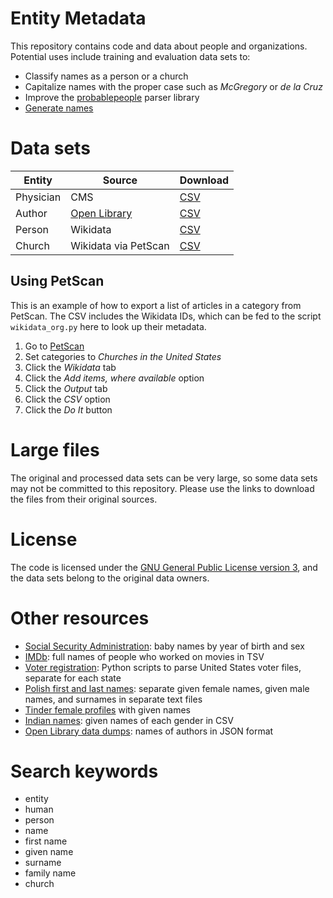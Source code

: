 # Entity Metadata

This repository contains code and data about people and organizations.
Potential uses include training and evaluation data sets to:

* Classify names as a person or a church
* Capitalize names with the proper case such as _McGregory_ or _de la Cruz_
* Improve the [probablepeople](https://github.com/datamade/probablepeople) parser library
* [Generate names](http://karpathy.github.io/2015/05/21/rnn-effectiveness/)

# Data sets

| Entity  | Source | Download |
|-----------|----------------------------------------------------------|------------------------------------------------------------------------------|
| Physician | CMS | [CSV](https://sourceforge.net/projects/entity-metadata/files/cms_physician/) |
| Author | [Open Library](https://openlibrary.org/developers/dumps) | [CSV](https://sourceforge.net/projects/entity-metadata/files/open_library/) |
| Person | Wikidata | [CSV](https://sourceforge.net/projects/entity-metadata/files/wikidata_person_bio/)
| Church | Wikidata via PetScan | [CSV](https://sourceforge.net/projects/entity-metadata/files/wikidata_church/) |


## Using PetScan

This is an example of how to export a list of articles in a category from PetScan.
The CSV includes the Wikidata IDs, which can be fed to the script `wikidata_org.py`
here to look up their metadata.

1. Go to [PetScan](https://petscan.wmflabs.org/)
2. Set categories to _Churches in the United States_
3. Click the *Wikidata* tab
4. Click the *Add items, where available* option
5. Click the *Output* tab
6. Click the *CSV* option
7. Click the *Do It* button

# Large files

The original and processed data sets can be very large, so some data
sets may not be committed to this repository. Please use the links to
download the files from their original sources.

# License

The code is licensed under the [GNU General Public License version 3](https://www.gnu.org/licenses/gpl-3.0.en.html),
and the data sets belong to the original data owners.

# Other resources

* [Social Security Administration](https://www.ssa.gov/oact/babynames/limits.html): baby names by year of birth and sex
* [IMDb](https://www.imdb.com/interfaces/): full names of people who worked on movies in TSV
* [Voter registration](https://github.com/pablobarbera/voter-files): Python scripts to parse United States voter files, separate for each state
* [Polish first and last names](https://www.kaggle.com/djablo/list-of-polish-first-and-last-names): separate given female names, given male names, and surnames in separate text files
* [Tinder female profiles](https://www.kaggle.com/immune/tinder-female-profiles) with given names
* [Indian names](https://www.kaggle.com/chaitanyapatil7/indian-names): given names of each gender in CSV
* [Open Library data dumps](https://openlibrary.org/developers/dumps): names of authors in JSON format

# Search keywords

* entity
* human
* person
* name
* first name
* given name
* surname
* family name
* church


